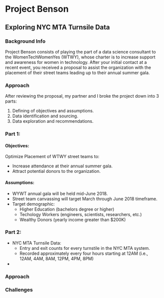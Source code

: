 # Project Benson
## Exploring NYC MTA Turnsile Data

### Background Info
Project Benson consists of playing the part of a data science consultant to the WomenTechWomenYes (WTWY), whose charter is to increase support and awareness for women in technology.  After your initial contact at a recent event, you received a proposal to assist the organization with the placement of their street teams leading up to their annual summer gala.

### Approach
After reviewing the proposal, my partner and I broke the project down into 3 parts:
1. Defining of objectives and assumptions. 
2. Data identification and sourcing.
3. Data exploration and recommendations.

### Part 1:
#### Objectives:
Optimize Placement of WTWY street teams to:
* Increase attendance at their annual summer gala.
* Attract potential donors to the organization.

#### Assumptions:
* WYWT annual gala will be held mid-June 2018.
* Street team canvassing will target March through June 2018 timeframe.
* Target demographic:
    * Higher Education (bachelors degree or higher)
    * Techology Workers (engineers, scientists, researchers, etc.)
    * Wealthy Donors (yearly income greater than $200K)

### Part 2:
* NYC MTA Turnsile Data:
    * Entry and exit counts for every turnstile in the NYC MTA system.
    * Recorded approximately every four hours starting at 12AM (i.e., 12AM, 4AM, 8AM, 12PM, 4PM, 8PM)
* 
    
### Approach


### Challenges
 
